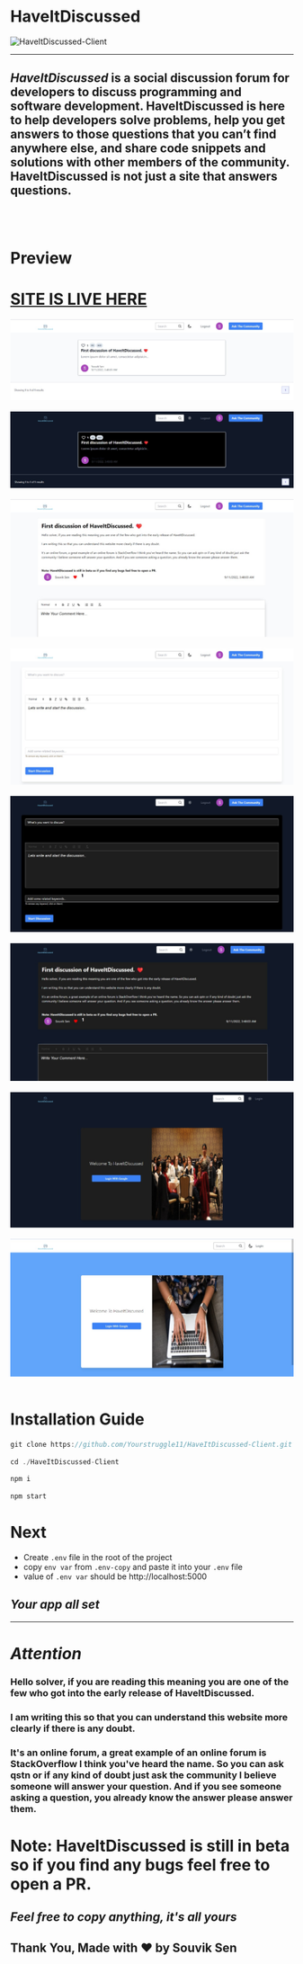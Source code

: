 # HaveItDiscussed

![HaveItDiscussed-Client](https://socialify.git.ci/Yourstruggle11/HaveItDiscussed-Client/image?description=1&descriptionEditable=HaveItDiscussed%20is%20a%20social%20discussion%20forum%20for%20developers%20to%20discuss%20programming%20and%20software%20development.%20HaveItDiscussed%20is%20here%20to%20help%20developers%20solve%20problems%2C%20help%20you%20get%20answers%20to%20those%20questions%20that%20you%20can%E2%80%99t%20find%20anywhere%20else%2C%20and%20share%20code%20snippets%20and%20solutions%20with%20other%20members%20of%20the%20community.%20HaveItDiscussed%20is%20not%20just%20a%20site%20that%20answers%20questions.&font=Inter&forks=1&issues=1&language=1&logo=https%3A%2F%2Fhaveitdiscussed.netlify.app%2Ffavicon.ico&name=1&owner=1&pattern=Charlie%20Brown&pulls=1&stargazers=1&theme=Light)

<hr>

##  ***HaveItDiscussed*** is a social discussion forum for developers to discuss programming and software development. HaveItDiscussed is here to help developers solve problems, help you get answers to those questions that you can’t find anywhere else, and share code snippets and solutions with other members of the community. HaveItDiscussed is not just a site that answers questions.


<br />
<br />

# Preview

# [SITE IS LIVE HERE](https://haveitdiscussed.netlify.app/ "HaveItdiscussed") 



<img src="./src/assets/DEMO/demo (2).jpeg">
<br />
<br />
<img src="./src/assets/DEMO/demo (3).jpeg">
<br />
<br />
<img src="./src/assets/DEMO/demo (4).jpeg">
<br />
<br />
<img src="./src/assets/DEMO/demo (5).jpeg">
<br />
<br />
<img src="./src/assets/DEMO/demo (6).jpeg">
<br />
<br />
<img src="./src/assets/DEMO/demo (7).jpeg">
<br />
<br />
<img src="./src/assets/DEMO/demo (8).jpeg">
<br />
<br />
<img src="./src/assets/DEMO/demo (9).jpeg">
<br />
<br />

# Installation Guide


```js
git clone https://github.com/Yourstruggle11/HaveItDiscussed-Client.git
```

```js
cd ./HaveItDiscussed-Client
```
```js
npm i
```
```js
npm start
```

# Next

- Create `.env` file in the root of the project
- copy `env var` from `.env-copy` and paste it into your `.env` file
- value of `.env var` should be http://localhost:5000


## ***Your app all set***

<hr />


# ***Attention***
###  Hello solver, if you are reading this meaning you are one of the few who got into the early release of HaveItDiscussed.

### I am writing this so that you can understand this website more clearly if there is any doubt.

### It's an online forum, a great example of an online forum is StackOverflow I think you've heard the name. So you can ask qstn or if any kind of doubt just ask the community I believe someone will answer your question. And if you see someone asking a question, you already know the answer please answer them.


# Note: HaveItDiscussed is still in beta so if you find any bugs feel free to open a PR.

## ***Feel free to copy anything, it's all yours***


## Thank You, Made with ❤️ by Souvik Sen
